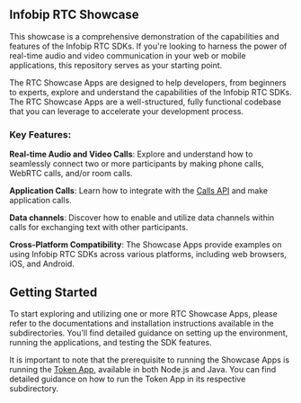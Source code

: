 ## Infobip RTC Showcase

This showcase is a comprehensive demonstration of the capabilities and features of the Infobip RTC SDKs. If you're
looking to harness the power of real-time audio and video communication in your web or mobile applications, this
repository serves as your starting point.

The RTC Showcase Apps are designed to help developers, from beginners to experts, explore and understand the
capabilities of the Infobip RTC SDKs. The RTC Showcase Apps are a well-structured, fully functional codebase that you
can leverage to accelerate your development process.

### Key Features:

**Real-time Audio and Video Calls**: Explore and understand how to seamlessly connect two or more participants by making
phone calls, WebRTC calls, and/or room calls.

**Application Calls**: Learn how to integrate with the
[Calls API](https://www.infobip.com/docs/api/channels/voice/calls) and make application calls.

**Data channels**: Discover how to enable and utilize data channels within calls for exchanging text with other
participants.

**Cross-Platform Compatibility**: The Showcase Apps provide examples on using Infobip RTC SDKs across various platforms,
including web browsers, iOS, and Android.

## Getting Started

To start exploring and utilizing one or more RTC Showcase Apps, please refer to the documentations and installation
instructions available in the subdirectories. You'll find detailed guidance on setting up the environment, running the
applications, and testing the SDK features.

It is important to note that the prerequisite to running the Showcase Apps is running the
[Token App](https://github.com/infobip/infobip-rtc-showcase/tree/master/token), available in both Node.js and Java. You
can find detailed guidance on how to run the Token App in its respective subdirectory.